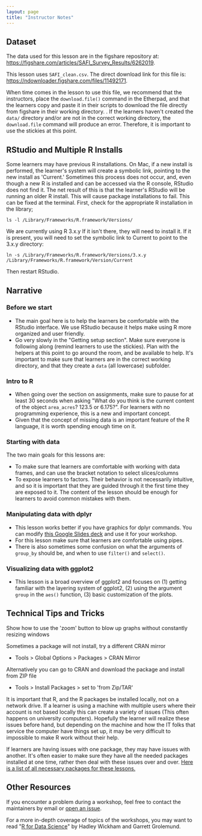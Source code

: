 ```yaml
---
layout: page
title: "Instructor Notes"
---
```


## Dataset

The data used for this lesson are in the figshare repository at: <https://figshare.com/articles/SAFI_Survey_Results/6262019>.

This lesson uses `SAFI_clean.csv`. The direct download link for this file is:
<https://ndownloader.figshare.com/files/11492171>.

When time comes in the lesson to use this file, we recommend that the
instructors, place the `download.file()` command in the Etherpad, and that the
learners copy and paste it in their scripts to download the file directly from
figshare in their working directory. . If the learners haven't created the
`data/` directory and/or are not in the correct working directory, the
`download.file` command will produce an error. Therefore, it is important to use
the stickies at this point.

## RStudio and Multiple R Installs

Some learners may have previous R installations. On Mac, if a new install is
performed, the learner's system will create a symbolic link, pointing to the new
install as 'Current.' Sometimes this process does not occur, and, even though a
new R is installed and can be accessed via the R console, RStudio does not find
it. The net result of this is that the learner's RStudio will be running an
older R install. This will cause package installations to fail. This can be
fixed at the terminal. First, check for the appropriate R installation in the
library;

```
ls -l /Library/Frameworks/R.framework/Versions/
```

We are currently using R 3.x.y If it isn't there, they will need to install it.
If it is present, you will need to set the symbolic link to Current to point to
the 3.x.y directory:

```
ln -s /Library/Frameworks/R.framework/Versions/3.x.y /Library/Frameworks/R.framework/Version/Current
```

Then restart RStudio.

## Narrative

### Before we start

* The main goal here is to help the learners be comfortable with the RStudio
  interface. We use RStudio because it helps make using R more organized and
  user friendly.
* Go very slowly in the "Getting setup section". Make sure everyone is following
  along (remind learners to use the stickies). Plan with the helpers at this
  point to go around the room, and be available to help. It's important to make
  sure that learners are in the correct working directory, and that they create
  a `data`  (all lowercase) subfolder.

### Intro to R

* When going over the section on assignments, make sure to pause for at least 30
  seconds when asking "What do you think is the current content of the object
  `area_acres`? 123.5 or 6.175?". For learners with no programming experience,
  this is a new and important concept.
* Given that the concept of missing data is an important feature of the R
  language, it is worth spending enough time on it.

### Starting with data

The two main goals for this lessons are:

* To make sure that learners are comfortable with working with data frames, and
  can use the bracket notation to select slices/columns
* To expose learners to factors. Their behavior is not necessarily intuitive,
  and so it is important that they are guided through it the first time they are
  exposed to it. The content of the lesson should be enough for learners to
  avoid common mistakes with them.

### Manipulating data with dplyr

* This lesson works better if you have graphics for dplyr commands. 
  You can modify [this Google Slides deck](https://docs.google.com/presentation/d/1A9abypFdFp8urAe9z7GCMjFr4aPeIb8mZAtJA2F7H0w/edit#slide=id.g652714585f_0_114) and use it for your workshop.
* For this lesson make sure that learners are comfortable using pipes.
* There is also sometimes some confusion on what the arguments of `group_by`
  should be, and when to use `filter()` and `select()`.
  
### Visualizing data with ggplot2

* This lesson is a broad overview of ggplot2 and focuses on (1) getting familiar
  with the layering system of ggplot2, (2) using the argument `group` in the
  `aes()` function, (3) basic customization of the plots.


## Technical Tips and Tricks

Show how to use the 'zoom' button to blow up graphs without constantly resizing
windows

Sometimes a package will not install, try a different CRAN mirror
- Tools > Global Options > Packages > CRAN Mirror

Alternatively you can go to CRAN and download the package and install from ZIP
file
-   Tools > Install Packages > set to 'from Zip/TAR'

It is important that R, and the R packages be installed locally, not on a network drive. If a learner is using a machine with multiple users where their account is not based locally this can create a variety of issues (This often happens on university computers). Hopefully the learner will realize these issues before hand, but depending on the machine and how the IT folks that service the computer have things set up, it may be very difficult to impossible to make R work without their help. 

If learners are having issues with one package, they may have issues with another. It's often easier to make sure they have all the needed packages installed at one time, rather then deal with these issues over and over. [Here is a list of all necessary packages for these lessons.](https://github.com/datacarpentry/R-ecology-lesson/blob/master/needed_packages.R)

## Other Resources

If you encounter a problem during a workshop, feel free to contact the
maintainers by email or [open an
issue](https://github.com/datacarpentry/r-socialsci/issues/new).

For a more in-depth coverage of topics of the workshops, you may want to read "[R for Data Science](http://r4ds.had.co.nz/)" by Hadley Wickham and Garrett Grolemund.
